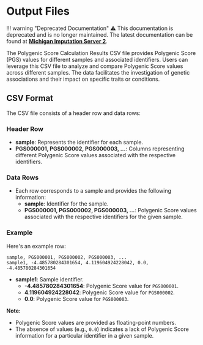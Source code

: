 # Output Files

!!! warning "Deprecated Documentation"
    ⚠️ This documentation is deprecated and is no longer maintained. The latest documentation can be found at [**Michigan Imputation Server 2**](https://genepi.github.io/michigan-imputationserver/).
    
The Polygenic Score Calculation Results CSV file provides Polygenic Score (PGS) values for different samples and associated identifiers. 
Users can leverage this CSV file to analyze and compare Polygenic Score values across different samples. The data facilitates the investigation of genetic associations and their impact on specific traits or conditions.

## CSV Format

The CSV file consists of a header row and data rows:

### Header Row

- **sample**: Represents the identifier for each sample.
- **PGS000001, PGS000002, PGS000003, ...**: Columns representing different Polygenic Score values associated with the respective identifiers.

### Data Rows

- Each row corresponds to a sample and provides the following information:
    - **sample**: Identifier for the sample.
    - **PGS000001, PGS000002, PGS000003, ...**: Polygenic Score values associated with the respective identifiers for the given sample.

### Example

Here's an example row:

```csv
sample, PGS000001, PGS000002, PGS000003, ...
sample1, -4.485780284301654, 4.119604924228042, 0.0, -4.485780284301654
```

- **sample1**: Sample identifier.
    - **-4.485780284301654**: Polygenic Score value for `PGS000001`.
    - **4.119604924228042**: Polygenic Score value for `PGS000002`.
    - **0.0**: Polygenic Score value for `PGS000003`.

**Note:**

- Polygenic Score values are provided as floating-point numbers.
- The absence of values (e.g., `0.0`) indicates a lack of Polygenic Score information for a particular identifier in a given sample.
